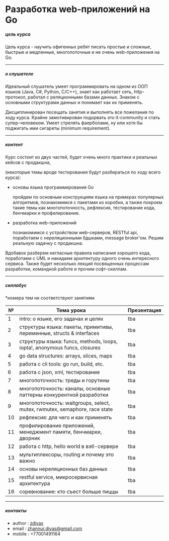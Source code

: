 # Разработка web-приложений на Go
    

##### цель курса
Цель курса - научить офигенных ребят писать простые и сложные, быстрые и медленные, многопоточные и не очень web-приложения на Go. 


____________________
##### о слушателе
Идеальный слушатель умеет программировать на одном из ООП языков (Java, C#, Python, C/C++), знает как работает сеть, http-протокол, работал с реляционными базами данных. Знаком с  основными структурами данных и понимает как их применять. 

Дисциплинирован посещать занятия и выполнять все пожелания по ходу курса. Крайне замотивирован подорвать это it-community и стать супер-человеком. Умеет стрелять фаерболами, ну или хотя бы поджигать ими сигареты (minimum requirement).

_____________________
##### контент 
Курс состоит из двух частей, будет очень много практики и реальных кейсов с продакшна,

(некоторые темы вроде тестирования будут разбираться по ходу всего курса):
- основы языка программирования Go 
    
    пройдем по основным конструкциям языка на примерах популярных алгоритмов, познакомимся с пакетами из коробки, а также покроем такие темы как многопоточность, рефлексия, тестирование кода, бенчмарки и профилирование. 
        
- разработка web-приложений

    познакомимся с устройством web-серверов, RESTful api, поработаем с нереляционными бдшками, message broker'ом. Решим реальную задачку с продакшна.

Вдобавок разберем негласные правила написания хорошего кода, поработаем с UML и накидаем архитектуру одного очень интересного сервиса. Также будет несколько лекций посвященных процессам разработки, командной работе и прочим софт-скиллам. 
_____________________
##### силлабус

*номера тем не соответствуют занятиям

| №    | Тема урока                                                                  | Презентация |
| ---- | --------------------------------------------------------------------------- | ----------- |
| 1    | intro: о языке, его задачах и целях                                         | tba         |
| 2    | структуры языка: пакеты, примитивы, переменные, structs & interfaces        | tba         | 
| 3    | структуры языка: funcs, methods, loops, iopta!, anonymous funcs, closures   | tba         |
| 4    | go data structures: arrays, slices, maps                                    | tba         |
| 5    | работа с cli tools: go run, build, etc.                                     | tba         |
| 6    | работа с json, xml, тестирование                                            | tba         |
| 7    | многопоточность: треды и горутины                                           | tba         |
| 8    | многопоточность: каналы, основные паттерны конкурентной разработки          | tba         |
| 9    | многопоточность: waitgroups, select, mutex, rwmutex, semaphore, race state  | tba         |
| 10   | рефлексия: для чего и как применять                                         | tba         | 
| 11   | профилирование приложений, менеджмент памяти, бенчмарки, дворник            | tba         |
| 12   | работа с http, hello world в вэб-сервере                                    | tba         | 
| 13   | мультиплексоры, routing и почему это важно                                  | tba         | 
| 14   | основы нереляционных баз данных                                             | tba         |
| 15   | restful service, микросервисная архитектура                                 | tba         |
| 16   | соревнование: кто съест больше пиццы                                        | tba         |


_____________________
##### контакты 
- author    :   [zdiyax](http://github.com/zdiyax)
- email     :   zhannur.diyas@gmail.com
- mobile    :   +77001491164